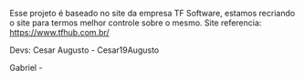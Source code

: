 Esse projeto é baseado no site da empresa TF Software, estamos recriando o site para termos melhor controle sobre o mesmo. 
Site referencia: https://www.tfhub.com.br/

Devs:
Cesar Augusto - Cesar19Augusto

Gabriel -
